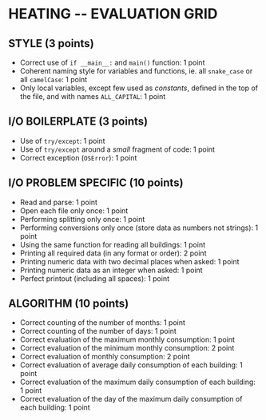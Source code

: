 # HEATING -- EVALUATION GRID

## STYLE (3 points)

- Correct use of `if __main__:` and `main()` function: 1 point
- Coherent naming style for variables and functions, ie. all `snake_case` or all `camelCase`: 1 point
- Only local variables, except few used as *constants*, defined in the top of the file, and with names `ALL_CAPITAL`: 1 point

## I/O BOILERPLATE (3 points)

- Use of `try/except`: 1 point
- Use of `try/except` around a *small* fragment of code: 1 point
- Correct exception (`OSError`): 1 point

## I/O PROBLEM SPECIFIC (10 points)

- Read and parse: 1 point 
- Open each file only once: 1 point
- Performing splitting only once: 1 point
- Performing conversions only once (store data as numbers not strings): 1 point
- Using the same function for reading all buildings: 1 point
- Printing all required data (in any format or order): 2 point
- Printing numeric data with two decimal places when asked: 1 point
- Printing numeric data as an integer when asked: 1 point
- Perfect printout (including all spaces): 1 point

## ALGORITHM (10 points)

- Correct counting of the number of months: 1 point
- Correct counting of the number of days: 1 point
- Correct evaluation of the maximum monthly consumption: 1 point
- Correct evaluation of the minimum monthly consumption: 2 point
- Correct evaluation of monthly consumption: 2 point
- Correct evaluation of average daily consumption of each building: 1 point
- Correct evaluation of the maximum daily consumption of each building: 1 point
- Correct evaluation of the day of the maximum daily consumption of each building: 1 point
